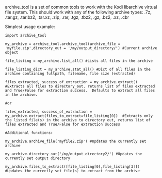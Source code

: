 archive_tool is a set of common tools to work with the Kodi libarchive virtual file system.  This should work with any of the following archive types:
.7z, .tar.gz, .tar.bz2, .tar.xz, .zip, .rar, .tgz, .tbz2, .gz, .bz2, .xz, .cbr

Simplest usage example:
```
import archive_tool

my_archive = archive_tool.archive_tool(archive_file = 'myfile.zip',directory_out = '/my/output_directory/') #Current archive object

file_listing = my_archive.list_all() #Lists all files in the archive

file_listing_dict = my_archive.stat_all() #Dict of all files in the archive containing fullpath, filename, file size (extracted)

files_extracted, success_of_extraction = my_archive.extract()  #Extracts all files to directory_out, returns list of files extracted and True/False for extraction success.  Defaults to extract all files in the archive.

#or

files_extracted, success_of_extraction = my_archive.extract(files_to_extract=file_listing[0])  #Extracts only the listed file(s) in the archive to directory_out, returns list of files extracted and True/False for extraction success

#Additional functions:

my_archive.archive_file('myfile2.zip') #Updates the currently set archive

my_archive.directory_out('/my/output_directory2/') #Updates the currently set output directory

my_archive.files_to_extract([file_listing[0],file_listing[3]]) #Updates the currently set file(s) to extract from the archive
```
